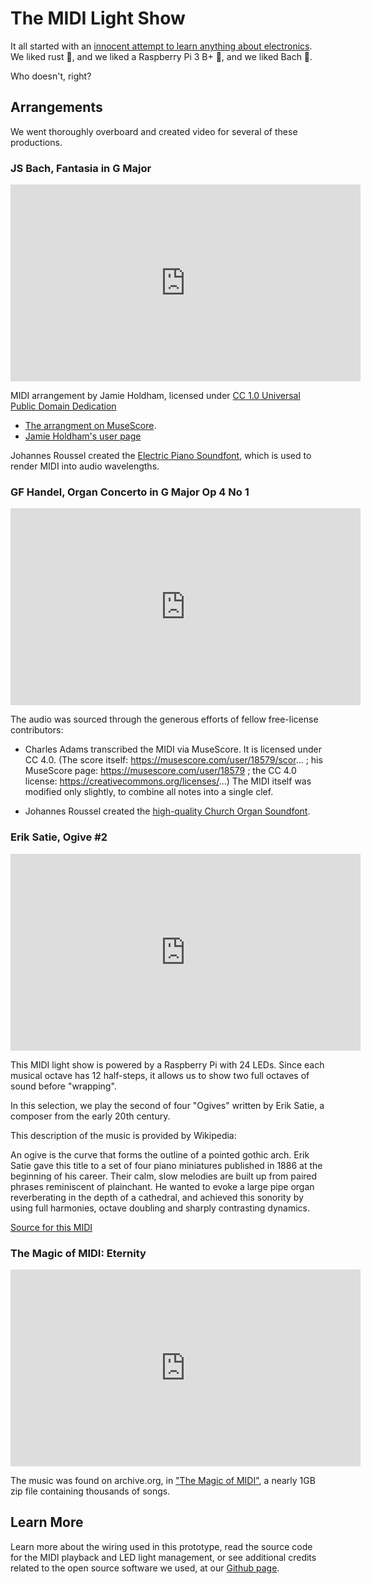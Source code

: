 # The MIDI Light Show

It all started with an [innocent attempt to learn anything about electronics](https://github.com/Terkwood/hello-pi).  We liked rust 🦀, and we liked a Raspberry Pi 3 B+ 🤖, and we liked Bach 🎵.

Who doesn't, right?

## Arrangements

We went thoroughly overboard and created video for several of these productions.

### JS Bach, Fantasia in G Major

<iframe width="560" height="315" src="https://www.youtube.com/embed/QYRhCIzzoi0" frameborder="0" allow="accelerometer; autoplay; encrypted-media; gyroscope; picture-in-picture" allowfullscreen></iframe>

MIDI arrangement by Jamie Holdham, licensed under [CC 1.0 Universal Public Domain Dedication](https://creativecommons.org/publicdomain/zero/1.0/)

- [The arrangment on MuseScore](https://musescore.com/user/5199981/scores/5157919).
- [Jamie Holdham's user page](https://musescore.com/user/5199981)

Johannes Roussel created the [Electric Piano Soundfont](http://www.johannes.fr/), which is used to render MIDI into audio wavelengths.

### GF Handel, Organ Concerto in G Major Op 4 No 1

<iframe width="560" height="315" src="https://www.youtube.com/embed/TB8kNX9LkIo" frameborder="0" allow="accelerometer; autoplay; encrypted-media; gyroscope; picture-in-picture" allowfullscreen></iframe>


The audio was sourced through the generous efforts of fellow free-license contributors:

- Charles Adams transcribed the MIDI via MuseScore.  It is licensed under CC 4.0.  (The score itself: https://musescore.com/user/18579/scor... ; his MuseScore page: https://musescore.com/user/18579 ; the CC 4.0 license: https://creativecommons.org/licenses/...)  The MIDI itself was modified only slightly, to combine all notes into a single clef.

- Johannes Roussel created the [high-quality Church Organ Soundfont](http://www.johannes.fr/).


### Erik Satie, Ogive #2

<iframe width="560" height="315" src="https://www.youtube.com/embed/M-bh_AfZ8rU" frameborder="0" allow="accelerometer; autoplay; encrypted-media; gyroscope; picture-in-picture" allowfullscreen></iframe>


This MIDI light show is powered by a Raspberry Pi with 24 LEDs.  Since each musical octave has 12 half-steps, it allows us to show two full octaves of sound before "wrapping".

In this selection, we play the second of four "Ogives" written by Erik Satie, a composer from the early 20th century. 

This description of the music is provided by Wikipedia:

An ogive is the curve that forms the outline of a pointed gothic arch. Erik Satie gave this title to a set of four piano miniatures published in 1886 at the beginning of his career. Their calm, slow melodies are built up from paired phrases reminiscent of plainchant. He wanted to evoke a large pipe organ reverberating in the depth of a cathedral, and achieved this sonority by using full harmonies, octave doubling and sharply contrasting dynamics.

[Source for this MIDI](https://commons.wikimedia.org/wiki/Image:Erik_Satie_-_Ogive_No.2.mid?uselang=zh/)

### The Magic of MIDI: Eternity

<iframe width="560" height="315" sandbox="allow-same-origin allow-scripts allow-popups" src="https://diode.zone/videos/embed/4b24adc5-fdf3-4294-b83c-fd258e7c057a" frameborder="0" allowfullscreen></iframe>

The music was found on archive.org, in ["The Magic of MIDI"](https://archive.org/details/themagicofmidiv1), a nearly 1GB zip file containing thousands of songs. 


## Learn More

Learn more about the wiring used in this prototype, read the source code for the MIDI playback and LED light management, or see additional credits related to the open source software we used, at our [Github page](https://github.com/Terkwood/hello-pi).
